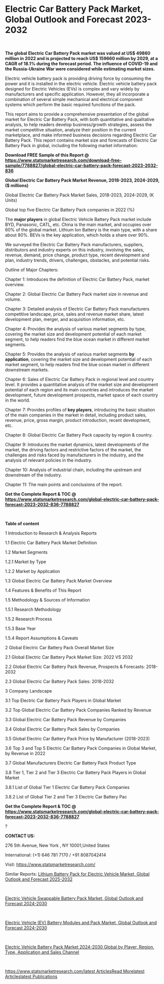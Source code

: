 <h1>Electric Car Battery Pack Market, Global Outlook and Forecast 2023-2032</h1><br/><p><strong>The global Electric Car Battery Pack market was valued at US$ 49860 million in 2022 and is projected to reach US$ 159660 million by 2029, at a <strong>CAGR</strong> of 18.1% during the forecast period. The influence of COVID-19 and the Russia-Ukraine War were considered while estimating market sizes.</strong></p>
 
 
 
 <p>Electric vehicle battery pack is providing driving force by consuming the power and it is installed in the electric vehicle. Electric vehicle battery pack designed for Electric Vehicles (EVs) is complex and vary widely by manufacturers and specific application. However, they all incorporate a combination of several simple mechanical and electrical component systems which perform the basic required functions of the pack.</p>
 
 
 
 <p>This report aims to provide a comprehensive presentation of the global market for Electric Car Battery Pack, with both quantitative and qualitative analysis, to help readers develop business/growth strategies, assess the market competitive situation, analyze their position in the current marketplace, and make informed business decisions regarding Electric Car Battery Pack. This report contains market size and forecasts of Electric Car Battery Pack in global, including the following market information:</p>
 
 
 
 <p><strong>Download FREE Sample of this Report @ <a href="https://www.statsmarketresearch.com/download-free-sample/7788827/global-electric-car-battery-pack-forecast-2023-2032-836">https://www.statsmarketresearch.com/download-free-sample/7788827/global-electric-car-battery-pack-forecast-2023-2032-836</a></strong></p>
 
 
 
 <p><strong>Global Electric Car Battery Pack Market Revenue, 2018-2023, 2024-2029, ($ millions)</strong></p>
 
 
 
 <p>Global Electric Car Battery Pack Market Sales, 2018-2023, 2024-2029, (K Units)</p>
 
 
 
 <p>Global top five Electric Car Battery Pack companies in 2022 (%)</p>
 
 
 
 <p>The <strong>major players</strong> in global Electric Vehicle Battery Pack market include BYD, Panasonic, CATL, etc. China is the main market, and occupies over 60% of the global market. Lithium Ion Battery is the main type, with a share about 80%. BEVs is the key application, which holds a share over 90%.</p>
 
 
 
 <p>We surveyed the Electric Car Battery Pack manufacturers, suppliers, distributors and industry experts on this industry, involving the sales, revenue, demand, price change, product type, recent development and plan, industry trends, drivers, challenges, obstacles, and potential risks.</p>
 
 
 
 <p>Outline of Major Chapters:</p>
 
 
 
 <p>Chapter 1: Introduces the definition of Electric Car Battery Pack, market overview.</p>
 
 
 
 <p>Chapter 2: Global Electric Car Battery Pack market size in revenue and volume.</p>
 
 
 
 <p>Chapter 3: Detailed analysis of Electric Car Battery Pack manufacturers competitive landscape, price, sales and revenue market share, latest development plan, merger, and acquisition information, etc.</p>
 
 
 
 <p>Chapter 4: Provides the analysis of various market segments by type, covering the market size and development potential of each market segment, to help readers find the blue ocean market in different market segments.</p>
 
 
 
 <p>Chapter 5: Provides the analysis of various market segments <strong>by application</strong>, covering the market size and development potential of each market segment, to help readers find the blue ocean market in different downstream markets.</p>
 
 
 
 <p>Chapter 6: Sales of Electric Car Battery Pack in regional level and country level. It provides a quantitative analysis of the market size and development potential of each region and its main countries and introduces the market development, future development prospects, market space of each country in the world.</p>
 
 
 
 <p>Chapter 7: Provides profiles of <strong>key players</strong>, introducing the basic situation of the main companies in the market in detail, including product sales, revenue, price, gross margin, product introduction, recent development, etc.</p>
 
 
 
 <p>Chapter 8: Global Electric Car Battery Pack capacity by region & country.</p>
 
 
 
 <p>Chapter 9: Introduces the market dynamics, latest developments of the market, the driving factors and restrictive factors of the market, the challenges and risks faced by manufacturers in the industry, and the analysis of relevant policies in the industry.</p>
 
 
 
 <p>Chapter 10: Analysis of industrial chain, including the upstream and downstream of the industry.</p>
 
 
 
 <p>Chapter 11: The main points and conclusions of the report.</p>
 
 
 
 <div><b>Get the Complete Report & TOC @ <a href="https://www.statsmarketresearch.com/global-electric-car-battery-pack-forecast-2023-2032-836-7788827">https://www.statsmarketresearch.com/global-electric-car-battery-pack-forecast-2023-2032-836-7788827</a></b></div>
 
 
 
 <p><br />
 
 <b>Table of content</b></p>
 
 
 
 <p>1 Introduction to Research & Analysis Reports<br />
 
 1.1 Electric Car Battery Pack Market Definition<br />
 
 1.2 Market Segments<br />
 
 1.2.1 Market by Type<br />
 
 1.2.2 Market by Application<br />
 
 1.3 Global Electric Car Battery Pack Market Overview<br />
 
 1.4 Features & Benefits of This Report<br />
 
 1.5 Methodology & Sources of Information<br />
 
 1.5.1 Research Methodology<br />
 
 1.5.2 Research Process<br />
 
 1.5.3 Base Year<br />
 
 1.5.4 Report Assumptions & Caveats<br />
 
 2 Global Electric Car Battery Pack Overall Market Size<br />
 
 2.1 Global Electric Car Battery Pack Market Size: 2022 VS 2032<br />
 
 2.2 Global Electric Car Battery Pack Revenue, Prospects & Forecasts: 2018-2032<br />
 
 2.3 Global Electric Car Battery Pack Sales: 2018-2032<br />
 
 3 Company Landscape<br />
 
 3.1 Top Electric Car Battery Pack Players in Global Market<br />
 
 3.2 Top Global Electric Car Battery Pack Companies Ranked by Revenue<br />
 
 3.3 Global Electric Car Battery Pack Revenue by Companies<br />
 
 3.4 Global Electric Car Battery Pack Sales by Companies<br />
 
 3.5 Global Electric Car Battery Pack Price by Manufacturer (2018-2023)<br />
 
 3.6 Top 3 and Top 5 Electric Car Battery Pack Companies in Global Market, by Revenue in 2022<br />
 
 3.7 Global Manufacturers Electric Car Battery Pack Product Type<br />
 
 3.8 Tier 1, Tier 2 and Tier 3 Electric Car Battery Pack Players in Global Market<br />
 
 3.8.1 List of Global Tier 1 Electric Car Battery Pack Companies<br />
 
 3.8.2 List of Global Tier 2 and Tier 3 Electric Car Battery Pac</p>
 
 
 
 <div><b>Get the Complete Report & TOC @ <a href="https://www.statsmarketresearch.com/global-electric-car-battery-pack-forecast-2023-2032-836-7788827">https://www.statsmarketresearch.com/global-electric-car-battery-pack-forecast-2023-2032-836-7788827</a></b></div>
 
 
 
 <p>? </p>
 
 
 
 <p><b>CONTACT US:</b><br />
 
 276 5th Avenue, New York , NY 10001,United States<br />
 
 International: (+1) 646 781 7170 / +91 8087042414<br />
 
 Visit: <a href="https://www.statsmarketresearch.com/">https://www.statsmarketresearch.com/</a><br />
 
 Similar Reports: <a href="https://www.statsmarketresearch.com/global-electric-car-battery-pack-forecast-2023-2032-836-7788827">Lithium Battery Pack for Electric Vehicle Market, Global Outlook and Forecast 2025-2032</a><br />
 
 <br />
 
 <a href="https://www.statsmarketresearch.com/global-electric-car-battery-pack-forecast-2023-2032-836-7788827">Electric Vehicle Swappable Battery Pack Market, Global Outlook and Forecast 2024-2030</a><br />
 
 <br />
 
 <a href="https://www.statsmarketresearch.com/global-electric-car-battery-pack-forecast-2023-2032-836-7788827">Electric Vehicle (EV) Battery Modules and Pack Market, Global Outlook and Forecast 2024-2030</a><br />
 
 <br />
 
 <a href="https://www.statsmarketresearch.com/global-electric-car-battery-pack-forecast-2023-2032-836-7788827">Electric Vehicle Battery Pack Market 2024-2030 Global by Player, Region, Type, Application and Sales Channel</a><br />
 
 <br />
 
 <a href="https://gyeongbokgung.com">https://www.statsmarketresearch.com/</a><a href="https://hallyeomaritime.com">latest Articles</a><a href="https://jingwansa.com">Read More</a><a href="https://nguoiviet.jp/">latest Articles</a><a href="https://www.intelmarketresearch.com/">latest Publications</a></p>